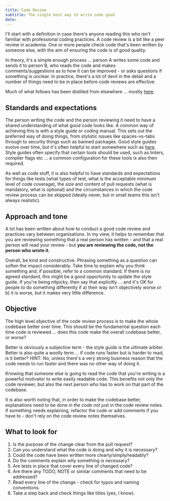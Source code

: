 ```yaml
---
title: Code Review
subtitle: The single best way to write code good
date:
---
```


I'll start with a definition in case there's anyone reading this who isn't familiar with professional coding practices. A code review is a bit like a peer review in academia. One or more people check code that's been written by someone else, with the aim of ensuring the code is of good quality.

In theory, it's a simple enough process ... person A writes some code and sends it to person B, who reads the code and makes comments/suggestions as to how it can be improved - or asks questions if something is unclear. In practice, there's a lot of devil in the detail and a number of things need to be in place before code reviews are effective.

Much of what follows has been distilled from elsewhere ... mostly <a href="https://google.github.io/eng-practices/review/">here</a>.

## Standards and expectations

The person writing the code and the person reviewing it need to have a shared understanding of what good code looks like. A common way of achieving this is with a style guide or coding manual. This sets out the preferred way of doing things, from stylistic issues like spaces-vs-tabs through to security things such as banned packages. Good style guides evolve over time, but it's often helpful to start somewhere such as <a href="https://google.github.io/styleguide/">here</a>. Style guides often specify that certain tools should be used, such as linters, compiler flags etc ... a common configuration for these tools is also then required.

As well as code stuff, it is also helpful to have standards and expectations for things like tests (what types of test, what is the acceptable minimum level of code coverage), the size and content of pull requests (what is mandatory, what is optional) and the circumstances in which the code review process can be skipped (ideally never, but in small teams this isn't always realistic).

## Approach and tone

A lot has been written about how to conduct a good code review and practices vary between organisations. In my view, it helps to remember that you are reviewing something that a real person has written - and that a real person will read your review - but **you are reviewing the code, not the person who wrote it**.

Overall, be kind and constructive. Phrasing something as a question can soften the impact considerably. Take time to explain why you think something and, if possible, refer to a common standard. If there is no agreed standard, this might be a good opportunity to update the style guide. If you're being nitpicky, then say that explicitly ... and it's OK for people to do something differently if a) their way isn't objectively worse or b) it is worse, but it makes very little difference.

## Objective

The high level objective of the code review process is to make the whole codebase better over time. This should be the fundamental question each time code is reviewed ... does this code make the overall codebase better, or worse?

Better is obviously a subjective term - the style guide is the ultimate arbiter. Better is also quite a woolly term ... if code runs faster but is harder to read, is it better? HINT: No, unless there's a very strong business reason that the code needs to run faster and there was no other way of doing it.

Knowing that someone else is going to read the code that you're writing is a powerful motivator to write easily readable code. This benefits not only the code reviewer, but also the next person who has to work on that part of the codebase.

It is also worth noting that, in order to make the codebase better, explanations need to be done _in the code_ not just in the code review notes. If something needs explaining, refactor the code or add comments if you have to - don't rely on the code review notes themselves.

## What to look for

1. Is the purpose of the change clear from the pull request?
2. Can you understand what the code is doing and why it is necessary?
3. Could the code have been written more clearly/simply/readably?
4. Do the comments explain _why_ something is necessary?
5. Are tests in place that cover every line of changed code?
6. Are there any TODO, NOTE or similar comments that need to be addressed?
7. Read every line of the change - check for typos and naming conventions.
8. Take a step back and check things like titles (yes, I know).
